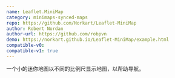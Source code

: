 ```yaml
---
name: Leaflet.MiniMap
category: minimaps-synced-maps
repo: https://github.com/Norkart/Leaflet-MiniMap
author: Robert Nordan
author-url: https://github.com/robpvn
demo: https://norkart.github.io/Leaflet-MiniMap/example.html
compatible-v0:
compatible-v1: true
---
```


一个小的迷你地图以不同的比例尺显示地图，以帮助导航。
